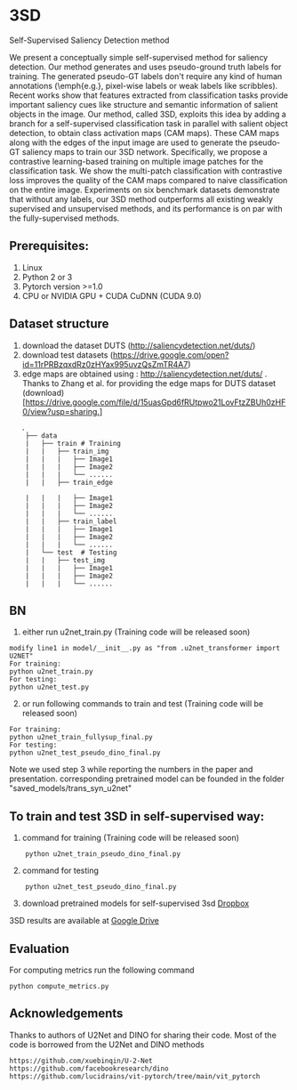 # 3SD
Self-Supervised Saliency Detection method

We present a conceptually simple  self-supervised method for saliency detection. Our method generates and uses pseudo-ground truth labels for training. The generated pseudo-GT labels don't require any kind of human annotations (\emph{e.g.}, pixel-wise labels or weak labels like scribbles).
Recent works show that features extracted from classification tasks provide important saliency cues like structure and semantic information of salient objects in the image. Our method, called 3SD, exploits this idea by adding a branch for a self-supervised classification task in parallel with salient object detection, to obtain class activation maps (CAM maps). These CAM maps along with the edges of the input image are used to generate the pseudo-GT saliency maps to train our 3SD network. Specifically, we propose a contrastive learning-based training on multiple image patches for the classification task. We show the multi-patch classification with contrastive loss improves the quality of the CAM maps compared to naive classification on the entire image. Experiments on six benchmark datasets demonstrate that without any labels, our 3SD method outperforms all existing weakly supervised and unsupervised methods, and its performance is on par with the fully-supervised methods.

## Prerequisites:
1. Linux
2. Python 2 or 3
3. Pytorch version >=1.0
4. CPU or NVIDIA GPU + CUDA CuDNN (CUDA 9.0)

## Dataset structure
1. download the dataset DUTS (http://saliencydetection.net/duts/)
2. download test datasets (https://drive.google.com/open?id=11rPRBzqxdRz0zHYax995uvzQsZmTR4A7)
3. edge maps are obtained using : http://saliencydetection.net/duts/ . Thanks to Zhang et al. for providing the edge maps for DUTS dataset (download)[https://drive.google.com/file/d/15uasGpd6fRUtpwo21LovFtzZBUh0zHF0/view?usp=sharing.]
```
   .
    ├── data 
    |   ├── train # Training  
    |   |   ├── train_img                 
    |   |   |   ├── Image1              
    |   |   |   ├── Image2           
    |   |   |   └── ......
    |   |   ├── train_edge          
    
    |   |   |   ├── Image1              
    |   |   |   ├── Image2           
    |   |   |   └── ......
    |   |   ├── train_label         
    |   |   |   ├── Image1              
    |   |   |   ├── Image2           
    |   |   |   └── ......
    |   └── test  # Testing
    |   |   ├── test_img                 
    |   |   |   ├── Image1              
    |   |   |   ├── Image2           
    |   |   |   └── ......
```

## BN

1. either run u2net_train.py (Training code will be released soon)
```
modify line1 in model/__init__.py as "from .u2net_transformer import U2NET"
For training:
python u2net_train.py
For testing:
python u2net_test.py
```
2. or run following commands to train and test (Training code will be released soon)
```
For training:
python u2net_train_fullysup_final.py
For testing:
python u2net_test_pseudo_dino_final.py
```
Note we used step 3 while reporting the numbers in the paper and presentation. corresponding pretrained model can be founded in the folder "saved_models/trans_syn_u2net"
## To train and test 3SD in self-supervised way:
1. command for training  (Training code will be released soon)
```
    python u2net_train_pseudo_dino_final.py
``` 
2. command for testing
```
    python u2net_test_pseudo_dino_final.py
```
3. download pretrained models for self-supervised 3sd [Dropbox](https://www.dropbox.com/sh/so5um1rfut30f03/AACSfTYBkJlExWjQ29Ovv7LAa?dl=0)

3SD results are available at [Google Drive](https://drive.google.com/file/d/1cVTZQmPitovx142pDMl3_l3KUAXNLjkB/view?usp=sharing)
## Evaluation
For computing metrics run the following command
```angular2html
python compute_metrics.py
```


## Acknowledgements
Thanks to authors of U2Net and DINO for sharing their code. Most of the code is borrowed from the U2Net and DINO methods
```
https://github.com/xuebinqin/U-2-Net
https://github.com/facebookresearch/dino
https://github.com/lucidrains/vit-pytorch/tree/main/vit_pytorch
```

